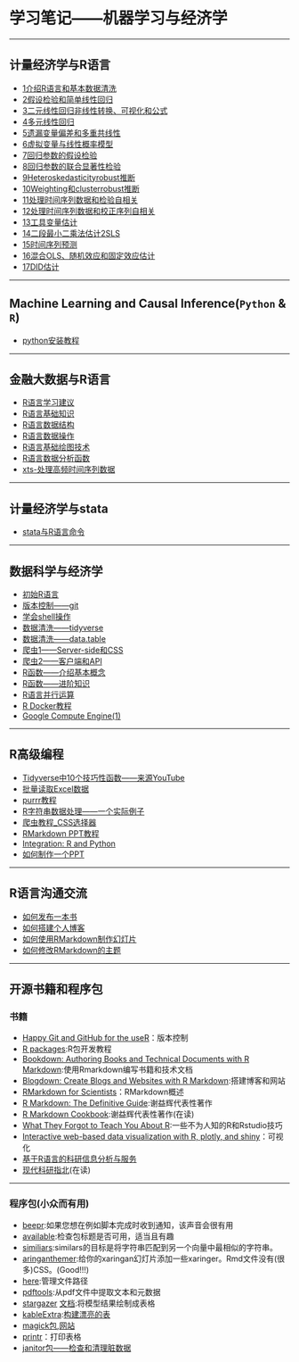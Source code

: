 # 学习笔记——机器学习与经济学

---

## 计量经济学与R语言

- [1介绍R语言和基本数据清洗](https://jmxsy2016.github.io/Data-Science-and-Economics/计量经济学与R语言/1介绍R语言和基本数据清洗.html)              
- [2假设检验和简单线性回归](https://jmxsy2016.github.io/Data-Science-and-Economics/计量经济学与R语言/2假设检验和简单线性回归.html)               
- [3二元线性回归非线性转换、可视化和公式](https://jmxsy2016.github.io/Data-Science-and-Economics/计量经济学与R语言/3二元线性回归-非线性转换、可视化和公式.html) 
- [4多元线性回归](https://jmxsy2016.github.io/Data-Science-and-Economics/计量经济学与R语言/4多元线性回归.html)                         
- [5遗漏变量偏差和多重共线性](https://jmxsy2016.github.io/Data-Science-and-Economics/计量经济学与R语言/5遗漏变量偏差和多重共线性.html)             
- [6虚拟变量与线性概率模型](https://jmxsy2016.github.io/Data-Science-and-Economics/计量经济学与R语言/6虚拟变量与线性概率模型.html)               
- [7回归参数的假设检验](https://jmxsy2016.github.io/Data-Science-and-Economics/计量经济学与R语言/7回归参数的假设检验.html)                   
- [8回归参数的联合显著性检验](https://jmxsy2016.github.io/Data-Science-and-Economics/计量经济学与R语言/8回归参数的联合显著性检验.html)             
- [9Heteroskedasticityrobust推断](https://jmxsy2016.github.io/Data-Science-and-Economics/计量经济学与R语言/9Heteroskedasticity-robust推断.html)     
- [10Weighting和clusterrobust推断](https://jmxsy2016.github.io/Data-Science-and-Economics/计量经济学与R语言/10Weighting和cluster-robust推断.html)        
- [11处理时间序列数据和检验自相关](https://jmxsy2016.github.io/Data-Science-and-Economics/计量经济学与R语言/11处理时间序列数据和检验自相关.html)        
- [12处理时间序列数据和校正序列自相关](https://jmxsy2016.github.io/Data-Science-and-Economics/计量经济学与R语言/12处理时间序列数据和校正序列自相关.html)    
- [13工具变量估计](https://jmxsy2016.github.io/Data-Science-and-Economics/计量经济学与R语言/13工具变量估计.html)                        
- [14二段最小二乘法估计2SLS](https://jmxsy2016.github.io/Data-Science-and-Economics/计量经济学与R语言/14二段最小二乘法估计-2SLS-.html)              
- [15时间序列预测](https://jmxsy2016.github.io/Data-Science-and-Economics/计量经济学与R语言/15时间序列预测.html)                        
- [16混合OLS、随机效应和固定效应估计](https://jmxsy2016.github.io/Data-Science-and-Economics/计量经济学与R语言/16混合OLS、随机效应和固定效应估计.html)     
- [17DID估计](https://jmxsy2016.github.io/Data-Science-and-Economics/计量经济学与R语言/17DID估计.html)

---

## Machine Learning and Causal Inference(`Python` & `R`) 

- [python安装教程](https://jmxsy2016.github.io/Data-Science-and-Economics/Machine_Learning_and_Causal_Inference/Python安装.pdf )

---

## 金融大数据与R语言

- [R语言学习建议](https://jmxsy2016.github.io/Data-Science-and-Economics/R语言与金融大数据/R学习建议.html)
- [R语言基础知识](https://jmxsy2016.github.io/Data-Science-and-Economics/R语言与金融大数据/R语言基础知识.html)
- [R语言数据结构](https://jmxsy2016.github.io/Data-Science-and-Economics/R语言与金融大数据/R常用数据结构.html)
- [R语言数据操作](https://jmxsy2016.github.io/Data-Science-and-Economics/R语言与金融大数据/R数据操作.html)
- [R语言基础绘图技术](https://jmxsy2016.github.io/Data-Science-and-Economics/R语言与金融大数据/R基础绘图技术.html)
- [R语言数据分析函数](https://jmxsy2016.github.io/Data-Science-and-Economics/R语言与金融大数据/R重要数据分析函数.html)
- [xts-处理高频时间序列数据](https://jmxsy2016.github.io/Data-Science-and-Economics/R语言与金融大数据/xts-处理高频时间序列数据.html)

---

## 计量经济学与stata

- [stata与R语言命令](https://jmxsy2016.github.io/Data-Science-and-Economics/计量经济学与Stata/stata2r.pdf)

---

## 数据科学与经济学

- [初始R语言](https://raw.githack.com/uo-ec510-2020-spring/lectures/master/01-intro/01-intro.html#1)
- [版本控制——git](https://raw.githack.com/uo-ec510-2020-spring/lectures/master/02-git/02-git.html#1)
- [学会shell操作](https://raw.githack.com/uo-ec510-2020-spring/lectures/master/03-shell/03-shell.html#1)
- [数据清洗——tidyverse](https://raw.githack.com/uo-ec510-2020-spring/lectures/master/04-tidyverse/04-tidyverse.html#1)
- [数据清洗——data.table](https://raw.githack.com/uo-ec510-2020-spring/lectures/master/05-datatable/05-datatable.html#1)
- [爬虫1——Server-side和CSS](https://raw.githack.com/uo-ec510-2020-spring/lectures/master/07-web-css/07-web-css.html)
- [爬虫2——客户端和API](https://raw.githack.com/uo-ec510-2020-spring/lectures/master/08-web-api/08-web-api.html)
- [R函数——介绍基本概念](https://raw.githack.com/uo-ec510-2020-spring/lectures/master/09-funcs-intro/09-funcs-intro.html)
- [R函数——进阶知识](https://raw.githack.com/uo-ec510-2020-spring/lectures/master/10-funcs-adv/10-funcs-adv.html)
- [R语言并行运算](https://raw.githack.com/uo-ec510-2020-spring/lectures/master/11-parallel/11-parallel.html)
- [R Docker教程](https://ropenscilabs.github.io/r-docker-tutorial/)
- [Google Compute Engine(1)](http://htmlpreview.github.io/?https://github.com/uo-ec510-2020-spring/lectures/blob/master/13-gce-i/13-gce-i.html)

---

## R高级编程

- [Tidyverse中10个技巧性函数——来源YouTube](https://jmxsy2016.github.io/Data-Science-and-Economics/R高级编程/code/Tidyverse中10个具有技巧性函数.html)
- [批量读取Excel数据](https://jmxsy2016.github.io/Data-Science-and-Economics/R高级编程/code/批量读取Excel数据.html)
- [purrr教程](https://jmxsy2016.github.io/Data-Science-and-Economics/R高级编程/code/purrr教程.html)
- [R字符串数据处理——一个实际例子](https://jmxsy2016.github.io/Data-Science-and-Economics/R高级编程/code/R字符串数据处理-一个实际例子.html)
- [爬虫教程_CSS选择器](https://jmxsy2016.github.io/Data-Science-and-Economics/R高级编程/code/爬虫教程_CSS选择器.html)
- [RMarkdown PPT教程](https://rladies.github.io/meetup-presentations_oslo/2020-05-11-rmarkdown_like_a_boss/presentation.html#1)
- [Integration: R and Python](https://shawnsanto.com/files/sta323/slides/lec-16b-rpython.html#1)
- [如何制作一个PPT](https://jmxsy2016.github.io/Data-Science-and-Economics/R高级编程/code/PPT.html)

---

## R语言沟通交流

- [如何发布一本书](https://bookdown.org/yihui/rmarkdown/bookdown-publish.html)
- [如何搭建个人博客](https://bookdown.org/yihui/rmarkdown/rmarkdown-site.html)
- [如何使用RMarkdown制作幻灯片](https://bookdown.org/yihui/rmarkdown/xaringan-start.html)
- [如何修改RMarkdown的主题](https://www.datadreaming.org/post/r-markdown-theme-gallery/)

---

## 开源书籍和程序包

### 书籍

- [Happy Git and GitHub for the useR](https://happygitwithr.com/index.html)：版本控制
- [R packages](https://r-pkgs.org/workflows101.html):R包开发教程
- [Bookdown: Authoring Books and Technical Documents with R Markdown](https://github.com/rstudio/bookdown):使用Rmarkdown编写书籍和技术文档
- [Blogdown: Create Blogs and Websites with R Markdown](https://CRAN.R-project.org/package=blogdown):搭建博客和网站
- [RMarkdown for Scientists](https://rmd4sci.njtierney.com/)：RMarkdown概述
- [R Markdown: The Definitive Guide](https://bookdown.org/yihui/rmarkdown/):谢益辉代表性著作
- [R Markdown Cookbook](https://bookdown.org/yihui/rmarkdown-cookbook/):谢益辉代表性著作(在读)
- [What They Forgot to Teach You About R](https://github.com/rstats-wtf/what-they-forgot):一些不为人知的R和Rstudio技巧 
- [Interactive web-based data visualization with R, plotly, and shiny](https://plotly-r.com/)：可视化
- [基于R语言的科研信息分析与服务](https://bookdown.org/wangminjie/R4IS/)
- [现代科研指北](https://bookdown.org/yufree/sciguide/)(在读)

---

### 程序包(小众而有用)

- [beepr](https://cran.r-project.org/web/packages/beepr/beepr.pdf):如果您想在例如脚本完成时收到通知，该声音会很有用
- [available](https://cran.r-project.org/web/packages/available/available.pdf):检查包标题是否可用，适当且有趣
- [similiars](https://github.com/davidsjoberg/similiars):similars的目标是将字符串匹配到另一个向量中最相似的字符串。
- [aringanthemer](https://pkg.garrickadenbuie.com/xaringanthemer/index.html):给你的xaringan幻灯片添加一些xaringer。Rmd文件没有(很多)CSS。(Good!!!)
- [here](https://cran.r-project.org/web/packages/here/here.pdf):管理文件路径
- [pdftools](https://docs.ropensci.org/pdftools/):从pdf文件中提取文本和元数据
- [stargazer](https://cran.r-project.org/web/packages/stargazer/vignettes/stargazer.pdf) [文档](https://jmxsy2016.github.io/Data-Science-and-Economics/R包学习-计量经济学/stargazer.pdf):将模型结果绘制成表格
- [kableExtra](https://cran.r-project.org/web/packages/kableExtra/index.html):[构建漂亮的表](https://haozhu233.github.io/kableExtra/)
- [magick包](https://cran.r-project.org/web/packages/magick/vignettes/intro.html),[网站](https://docs.ropensci.org/magick/articles/intro.html)
- [printr](https://cran.r-project.org/web/packages/printr/vignettes/printr.html)：打印表格
- [janitor包——检查和清理脏数据](https://jmxsy2016.github.io/Data-Science-and-Economics/R高级编程/code/janitor包——检查和清理脏数据)









